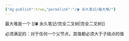 ```yaml
---
{"dg-publish":true,"permalink":"/🍀 永久笔记/最大堆/"}
---
```



最大堆是一个 [[🍀 永久笔记/完全二叉树\|完全二叉树]]

必须满足的：对于任何一个父节点，其值都必须大于子结点的值